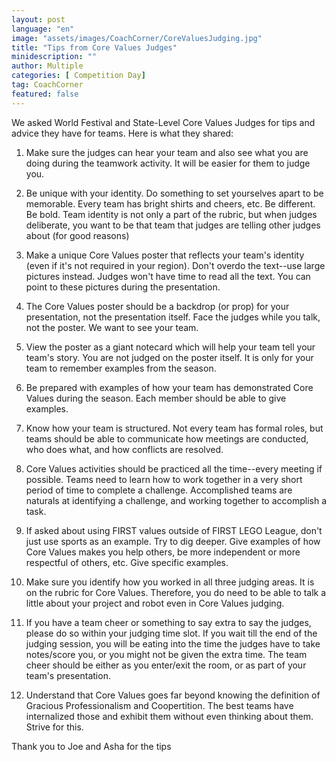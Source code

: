 ```yaml
---
layout: post
language: "en"
image: "assets/images/CoachCorner/CoreValuesJudging.jpg"
title: "Tips from Core Values Judges"
minidescription: ""
author: Multiple
categories: [ Competition Day]
tag: CoachCorner
featured: false
---
```

We asked World Festival and State-Level Core Values Judges for tips and advice they have for teams. Here is what they shared:

1) Make sure the judges can hear your team and also see what you are doing during the teamwork activity. It will be easier for them to judge you.

2) Be unique with your identity. Do something to set yourselves apart to be memorable. Every team has bright shirts and cheers, etc. Be different. Be bold. Team identity is not only a part of the rubric, but when judges deliberate, you want to be that team that judges are telling other judges about (for good reasons)

3) Make a unique Core Values poster that reflects your team's identity (even if it's not required in your region). Don't overdo the text--use large pictures instead. Judges won't have time to read all the text. You can point to these pictures during the presentation.

4) The Core Values poster should be a backdrop (or prop) for your presentation, not the presentation itself. Face the judges while you talk, not the poster. We want to see your team.

5) View the poster as a giant notecard which will help your team tell your team's story. You are not judged on the poster itself. It is only for your team to remember examples from the season.

6) Be prepared with examples of how your team has demonstrated Core Values during the season. Each member should be able to give examples.

7) Know how your team is structured. Not every team has formal roles, but teams should be able to communicate how meetings are conducted, who does what, and how conflicts are resolved.

8) Core Values activities should be practiced all the time--every meeting if possible. Teams need to learn how to work together in a very short period of time to complete a challenge. Accomplished teams are naturals at identifying a challenge, and working together to accomplish a task.

9) If asked about using FIRST values outside of FIRST LEGO League, don't just use sports as an example. Try to dig deeper. Give examples of how Core Values makes you help others, be more independent or more respectful of others, etc. Give specific examples.

10) Make sure you identify how you worked in all three judging areas. It is on the rubric for Core Values. Therefore, you do need to be able to talk a little about your project and robot even in Core Values judging. 

11) If you have a team cheer or something to say extra to say the judges, please do so within your judging time slot. If you wait till the end of the judging session, you will be eating into the time the judges have to take notes/score you, or you might not be given the extra time. The team cheer should be either as you enter/exit the room, or as part of your team's presentation.

12) Understand that Core Values goes far beyond knowing the definition of Gracious Professionalism and Coopertition. The best teams have internalized those and exhibit them without even thinking about them. Strive for this. 


Thank you to Joe and Asha for the tips

